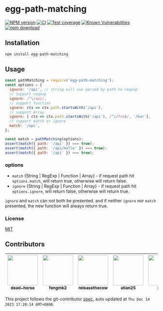 # egg-path-matching

[![NPM version][npm-image]][npm-url]
[![CI](https://github.com/eggjs/egg-path-matching/actions/workflows/nodejs.yml/badge.svg)](https://github.com/eggjs/egg-path-matching/actions/workflows/nodejs.yml)
[![Test coverage](https://img.shields.io/codecov/c/github/eggjs/egg-path-matching.svg?style=flat-square)](https://codecov.io/gh/eggjs/egg-path-matching)
[![Known Vulnerabilities][snyk-image]][snyk-url]
[![npm download][download-image]][download-url]

[npm-image]: https://img.shields.io/npm/v/egg-path-matching.svg?style=flat-square
[npm-url]: https://npmjs.org/package/egg-path-matching
[snyk-image]: https://snyk.io/test/npm/egg-path-matching/badge.svg?style=flat-square
[snyk-url]: https://snyk.io/test/npm/egg-path-matching
[download-image]: https://img.shields.io/npm/dm/egg-path-matching.svg?style=flat-square
[download-url]: https://npmjs.org/package/egg-path-matching

## Installation

```bash
npm install egg-path-matching
```

## Usage

```js
const pathMatching = require('egg-path-matching');
const options = {
  ignore: '/api', // string will use parsed by path-to-regexp
  // support regexp
  ignore: /^\/api/,
  // support function
  ignore: ctx => ctx.path.startsWith('/api'),
  // support Array
  ignore: [ ctx => ctx.path.startsWith('/api'), /^\/foo$/, '/bar'],
  // support match or ignore
  match: '/api',
};

const match = pathMatching(options);
assert(match({ path: '/api' }) === true);
assert(match({ path: '/api/hello' }) === true);
assert(match({ path: '/api' }) === true);
```

### options

- `match` {String | RegExp | Function | Array} - if request path hit `options.match`, will return true, otherwise will return false.
- `ignore` {String | RegExp | Function | Array} - if request path hit `options.ignore`, will return false, otherwise will return true.

`ignore` and `match` can not both be presented. and if neither `ignore` nor `match` presented, the new function will always return true.

### License

[MIT](LICENSE)

<!-- GITCONTRIBUTOR_START -->

## Contributors

|[<img src="https://avatars.githubusercontent.com/u/985607?v=4" width="100px;"/><br/><sub><b>dead-horse</b></sub>](https://github.com/dead-horse)<br/>|[<img src="https://avatars.githubusercontent.com/u/156269?v=4" width="100px;"/><br/><sub><b>fengmk2</b></sub>](https://github.com/fengmk2)<br/>|[<img src="https://avatars.githubusercontent.com/u/7903541?v=4" width="100px;"/><br/><sub><b>releasethecow</b></sub>](https://github.com/releasethecow)<br/>|[<img src="https://avatars.githubusercontent.com/u/227713?v=4" width="100px;"/><br/><sub><b>atian25</b></sub>](https://github.com/atian25)<br/>|[<img src="https://avatars.githubusercontent.com/u/5102113?v=4" width="100px;"/><br/><sub><b>xyeric</b></sub>](https://github.com/xyeric)<br/>|
| :---: | :---: | :---: | :---: | :---: |


This project follows the git-contributor [spec](https://github.com/xudafeng/git-contributor), auto updated at `Thu Dec 14 2023 17:20:14 GMT+0800`.

<!-- GITCONTRIBUTOR_END -->
